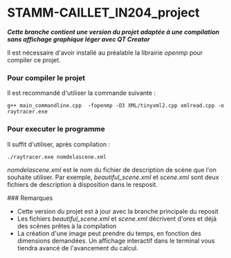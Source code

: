 # STAMM-CAILLET_IN204_project

***Cette branche contient une version du projet adaptée à une compilation sans affichage graphique léger avec QT Creator***


Il est nécessaire d'avoir installé au préalable la librairie *openmp* pour compiler ce projet.

### Pour compiler le projet 
Il est recommandé d'utiliser la commande suivante :
```
g++ main_commandline.cpp  -fopenmp -O3 XML/tinyxml2.cpp xmlread.cpp -o raytracer.exe
```

### Pour executer le programme
Il suffit d'utiliser, après compilation :
```
./raytracer.exe nomdelascene.xml
```
*nomdelascene.xml* est le nom du fichier de description de scène que l'on souhaite utiliser.
Par exemple, *beautiful_scene.xml* et *scene.xml* sont deux fichiers de description à disposition dans le resposit.

### Remarques 
- Cette version du projet est à jour avec la branche principale du reposit
- Les fichiers *beautiful_scene.xml* et *scene.xml* décrivent d'ores et déjà des scènes prêtes à la compilation
- La création d'une image peut prendre du temps, en fonction des dimensions demandées. Un affichage interactif dans le terminal vous tiendra avancé de l'avancement du calcul.
